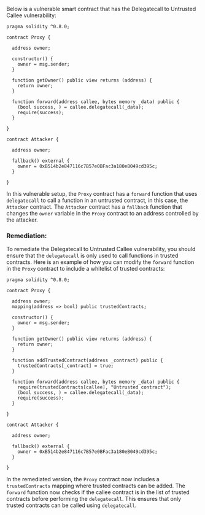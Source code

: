 Below is a vulnerable smart contract that has the Delegatecall to Untrusted Callee vulnerability:

```solidity
pragma solidity ^0.8.0;

contract Proxy {

  address owner;

  constructor() {
    owner = msg.sender;  
  }

  function getOwner() public view returns (address) {
    return owner;
  }

  function forward(address callee, bytes memory _data) public {
    (bool success, ) = callee.delegatecall(_data);
    require(success);
  }

}

contract Attacker {
    
  address owner;

  fallback() external { 
    owner = 0xB514b2e847116c7B57e0BFac3a180eB049cd395c;
  }

}
```

In this vulnerable setup, the `Proxy` contract has a `forward` function that uses `delegatecall` to call a function in an untrusted contract, in this case, the `Attacker` contract. The `Attacker` contract has a `fallback` function that changes the `owner` variable in the `Proxy` contract to an address controlled by the attacker.

### Remediation:

To remediate the Delegatecall to Untrusted Callee vulnerability, you should ensure that the `delegatecall` is only used to call functions in trusted contracts. Here is an example of how you can modify the `forward` function in the `Proxy` contract to include a whitelist of trusted contracts:

```solidity
pragma solidity ^0.8.0;

contract Proxy {

  address owner;
  mapping(address => bool) public trustedContracts;

  constructor() {
    owner = msg.sender;  
  }

  function getOwner() public view returns (address) {
    return owner;
  }

  function addTrustedContract(address _contract) public {
    trustedContracts[_contract] = true;
  }

  function forward(address callee, bytes memory _data) public {
    require(trustedContracts[callee], "Untrusted contract");
    (bool success, ) = callee.delegatecall(_data);
    require(success);
  }

}

contract Attacker {
    
  address owner;

  fallback() external { 
    owner = 0xB514b2e847116c7B57e0BFac3a180eB049cd395c;
  }

}
```

In the remediated version, the `Proxy` contract now includes a `trustedContracts` mapping where trusted contracts can be added. The `forward` function now checks if the callee contract is in the list of trusted contracts before performing the `delegatecall`. This ensures that only trusted contracts can be called using `delegatecall`.